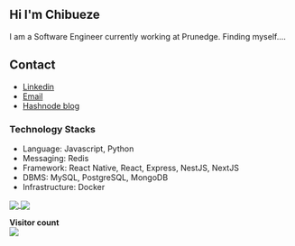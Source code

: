 ## Hi I'm Chibueze
I am a Software Engineer currently working at Prunedge.
Finding myself....

## Contact
- [Linkedin](https://www.linkedin.com/in/chibueze-sam-obisike-635a63167/)
- [Email](mailto:samobisike@gmail.com) 
- [Hashnode blog](https://chibueze.hashnode.dev/)


### Technology Stacks
- Language: Javascript, Python
- Messaging: Redis
- Framework: React Native, React, Express, NestJS, NextJS
- DBMS: MySQL, PostgreSQL, MongoDB
- Infrastructure: Docker


<a href="https://github.com/chibuezesamobisike">
  <img align="center" src="https://github-readme-stats.vercel.app/api?username=chibuezesamobisike&theme=nord&show_icons=true&count_private=true&hide=contribs&line_height=40" />
</a>
<a href="https://github.com/chibuezesamobisike">
  <img align="center" src="https://github-readme-stats.vercel.app/api/top-langs/?username=chibuezesamobisike&theme=nord&langs_count=4&hide=javascript,html,css,erlang" />
</a>

<p align="left"> 
  <b>Visitor count</b><br>
  <img src="https://profile-counter.glitch.me/ChibuezeSamObisike/count.svg" />
</p>
